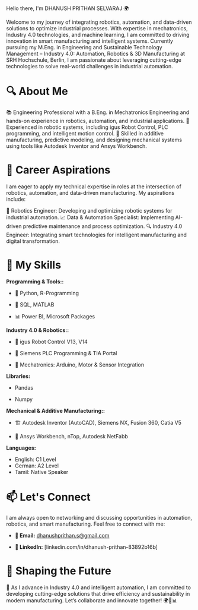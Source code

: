 Hello there, I'm DHANUSH PRITHAN SELVARAJ 🌍

Welcome to my journey of integrating robotics, automation, and data-driven solutions to optimize industrial processes. With expertise in mechatronics, Industry 4.0 technologies, and machine learning, I am committed to driving innovation in smart manufacturing and intelligent systems. Currently pursuing my M.Eng. in Engineering and Sustainable Technology Management – Industry 4.0: Automation, Robotics & 3D Manufacturing at SRH Hochschule, Berlin, I am passionate about leveraging cutting-edge technologies to solve real-world challenges in industrial automation.

# 🔍 About Me
📚 Engineering Professional with a B.Eng. in Mechatronics Engineering and hands-on experience in robotics, automation, and industrial applications.
🤖 Experienced in robotic systems, including igus Robot Control, PLC programming, and intelligent motion control.
🔬 Skilled in additive manufacturing, predictive modeling, and designing mechanical systems using tools like Autodesk Inventor and Ansys Workbench.

# 🎯 Career Aspirations
I am eager to apply my technical expertise in roles at the intersection of robotics, automation, and data-driven manufacturing. My aspirations include:

🤖 Robotics Engineer: Developing and optimizing robotic systems for industrial automation.
📈 Data & Automation Specialist: Implementing AI-driven predictive maintenance and process optimization.
🔍 Industry 4.0 Engineer: Integrating smart technologies for intelligent manufacturing and digital transformation.

# 💼 My Skills
**Programming & Tools::**
- 🐍 Python, R-Programming
* 💾 SQL, MATLAB
+ 📊 Power BI, Microsoft Packages

**Industry 4.0 & Robotics::**
- 🤖 igus Robot Control V13, V14
* 🔌 Siemens PLC Programming & TIA Portal
+ 📡 Mechatronics: Arduino, Motor & Sensor Integration

**Libraries:**
- Pandas
+ Numpy

**Mechanical & Additive Manufacturing::**
- 🏗️ Autodesk Inventor (AutoCAD), Siemens NX, Fusion 360, Catia V5
* 🔬 Ansys Workbench, nTop, Autodesk NetFabb

**Languages:**
- English: C1 Level
- German: A2 Level
- Tamil: Native Speaker

# 📫 Let's Connect
I am always open to networking and discussing opportunities in automation, robotics, and smart manufacturing. Feel free to connect with me:

- **📧 Email:** dhanushprithan.s@gmail.com
* **💼 LinkedIn:** [linkedin.com/in/dhanush-prithan-83892b16b]

# 🚀 Shaping the Future
🚀 As I advance in Industry 4.0 and intelligent automation, I am committed to developing cutting-edge solutions that drive efficiency and sustainability in modern manufacturing. Let’s collaborate and innovate together! 🌍🔧📊
